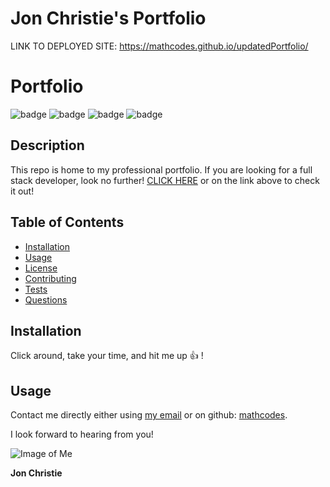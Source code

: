 # Jon Christie's Portfolio

LINK TO DEPLOYED SITE: https://mathcodes.github.io/updatedPortfolio/

# Portfolio

![badge](https://img.shields.io/badge/Skill-HTML-orange) ![badge](https://img.shields.io/badge/Skill-CSS-blue) ![badge](https://img.shields.io/badge/Skill-JS-yellow) ![badge](https://img.shields.io/badge/Skill-NodeJS-green/)

## Description

This repo is home to my professional portfolio. If you are looking for a full stack developer, look no further! [CLICK HERE](https://mathcodes.github.io/updatedPortfolio/) or on the link above to check it out!

## Table of Contents
* [Installation](#installation)
* [Usage](#usage)
* [License](#license)
* [Contributing](#contributing)
* [Tests](#tests)
* [Questions](#questions)

## Installation
Click around, take your time, and hit me up :+1: !
## Usage
Contact me directly either using [my email](mailto:jonpchristie@gmail.com) or on github: [mathcodes](https://github.com/mathcodes).

I look forward to hearing from you!

![Image of Me](https://avatars0.githubusercontent.com/u/17928947?v=4)

__Jon Christie__ 





